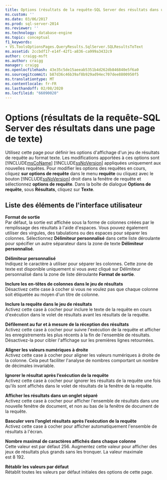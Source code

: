```yaml
---
title: Options (résultats de la requête-SQL Server des résultats dans une page de texte) | Microsoft Docs
ms.custom: ''
ms.date: 03/06/2017
ms.prod: sql-server-2014
ms.reviewer: ''
ms.technology: database-engine
ms.topic: conceptual
f1_keywords:
- VS.ToolsOptionsPages.QueryResults.SqlServer.SQLResultsToText
ms.assetid: 2ccbdf17-e14f-42f1-a836-ca999a3432c9
author: craigg-msft
ms.author: craigg
manager: craigg
ms.openlocfilehash: 43e35c5de15aeeab5351b4d262db846840e5f6a0
ms.sourcegitcommit: b87d36c46b39af8b929ad94ec707dee8800950f5
ms.translationtype: MT
ms.contentlocale: fr-FR
ms.lasthandoff: 02/08/2020
ms.locfileid: "66090020"
---
```

# <a name="options-query-results-sql-server-results-to-text-page"></a>Options (résultats de la requête-SQL Server des résultats dans une page de texte)
  Utilisez cette page pour définir les options d'affichage d'un jeu de résultats de requête au format texte. Les modifications apportées à ces options sont [!INCLUDE[msCoName](../includes/msconame-md.md)] [!INCLUDE[ssNoVersion](../includes/ssnoversion-md.md)] appliquées uniquement aux nouvelles requêtes. Pour modifier les options des requêtes en cours, cliquez **sur options de requête** dans le menu **requête** ou cliquez avec le bouton [!INCLUDE[ssNoVersion](../includes/ssnoversion-md.md)] droit dans la fenêtre de requête et sélectionnez **options de requête**. Dans la boîte de dialogue **Options de requête**, sous **Résultats**, cliquez sur **Texte**.  
  
## <a name="uielement-list"></a>Liste des éléments de l'interface utilisateur  
 **Format de sortie**  
 Par défaut, la sortie est affichée sous la forme de colonnes créées par le remplissage des résultats à l'aide d'espaces. Vous pouvez également utiliser des virgules, des tabulations ou des espaces pour séparer les colonnes. Sélectionnez **Délimiteur personnalisé** dans cette liste déroulante pour spécifier un autre séparateur dans la zone de texte **Délimiteur personnalisé**.  
  
 **Délimiteur personnalisé**  
 Indiquez le caractère à utiliser pour séparer les colonnes. Cette zone de texte est disponible uniquement si vous avez cliqué sur Délimiteur personnalisé dans la zone de liste déroulante **Format de sortie**.  
  
 **Inclure les en-têtes de colonnes dans le jeu de résultats**  
 Désactivez cette case à cocher si vous ne voulez pas que chaque colonne soit étiquetée au moyen d'un titre de colonne.  
  
 **Inclure la requête dans le jeu de résultats**  
 Activez cette case à cocher pour inclure le texte de la requête en cours d'exécution dans le volet de résultats avant les résultats de la requête.  
  
 **Défilement au fur et à mesure de la réception des résultats**  
 Activez cette case à cocher pour suivre l'exécution de la requête et afficher les enregistrements les plus récents à la fin de l'ensemble de résultats. Désactivez-la pour cibler l'affichage sur les premières lignes retournées.  
  
 **Aligner les valeurs numériques à droite**  
 Activez cette case à cocher pour aligner les valeurs numériques à droite de la colonne. Cela peut faciliter l'analyse de nombres comportant un nombre de décimales invariable.  
  
 **Ignorer le résultat après l’exécution de la requête**  
 Activez cette case à cocher pour ignorer les résultats de la requête une fois qu'ils sont affichés dans le volet de résultats de la fenêtre de la requête.  
  
 **Afficher les résultats dans un onglet séparé**  
 Activez cette case à cocher pour afficher l'ensemble de résultats dans une nouvelle fenêtre de document, et non au bas de la fenêtre de document de la requête.  
  
 **Basculer vers l’onglet résultats après l’exécution de la requête**  
 Activez cette case à cocher pour afficher automatiquement l'ensemble de résultats à l'écran.  
  
 **Nombre maximal de caractères affichés dans chaque colonne**  
 Cette valeur est par défaut 256. Augmentez cette valeur pour afficher des jeux de résultats plus grands sans les tronquer. La valeur maximale est 8 192.  
  
 **Rétablir les valeurs par défaut**  
 Rétablit toutes les valeurs par défaut initiales des options de cette page.  
  
  

